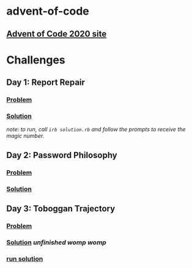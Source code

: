 # advent-of-code

## [Advent of Code 2020 site](https://adventofcode.com/2020) 

# Challenges
## Day 1: Report Repair
### [Problem](2020/1/problem.md)
### [Solution](2020/1/solution.rb)
_note: to run, call `irb solution.rb` and follow the prompts to receive the magic number._

## Day 2: Password Philosophy
### [Problem](2020/2/problem.md)
### [Solution](2020/2/solution.rb)

## Day 3: Toboggan Trajectory
### [Problem](2020/3/problem.md)
### [Solution](2020/3/solution.rb) _unfinished womp womp_
### [run solution](2020/3/runner.rb)
